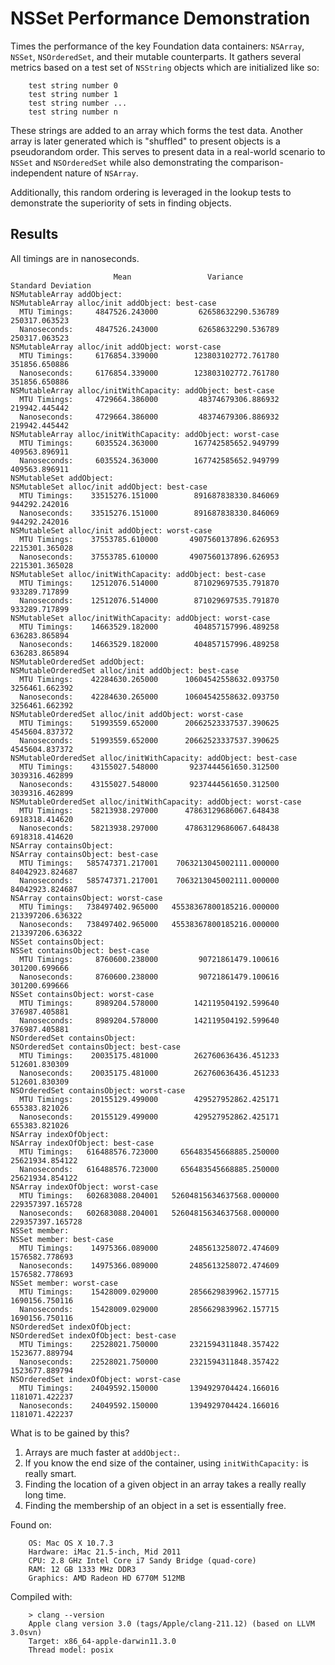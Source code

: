 # NSSet Performance Demonstration

Times the performance of the key Foundation data containers: `NSArray`, `NSSet`, `NSOrderedSet`, and their mutable counterparts. It gathers several metrics based on a test set of `NSString` objects which are initialized like so:

		test string number 0
		test string number 1
		test string number ...
		test string number n

These strings are added to an array which forms the test data. Another array is later generated which is "shuffled" to present objects is a pseudorandom order. This serves to present data in a real-world scenario to `NSSet` and `NSOrderedSet` while also demonstrating the comparison-independent nature of `NSArray`.

Additionally, this random ordering is leveraged in the lookup tests to demonstrate the superiority of sets in finding objects.

## Results

All timings are in nanoseconds.

                           Mean                 Variance           Standard Deviation
    NSMutableArray addObject:
    NSMutableArray alloc/init addObject: best-case
      MTU Timings:     4847526.243000         62658632290.536789        250317.063523
      Nanoseconds:     4847526.243000         62658632290.536789        250317.063523
    NSMutableArray alloc/init addObject: worst-case
      MTU Timings:     6176854.339000        123803102772.761780        351856.650886
      Nanoseconds:     6176854.339000        123803102772.761780        351856.650886
    NSMutableArray alloc/initWithCapacity: addObject: best-case
      MTU Timings:     4729664.386000         48374679306.886932        219942.445442
      Nanoseconds:     4729664.386000         48374679306.886932        219942.445442
    NSMutableArray alloc/initWithCapacity: addObject: worst-case
      MTU Timings:     6035524.363000        167742585652.949799        409563.896911
      Nanoseconds:     6035524.363000        167742585652.949799        409563.896911
    NSMutableSet addObject:
    NSMutableSet alloc/init addObject: best-case
      MTU Timings:    33515276.151000        891687838330.846069        944292.242016
      Nanoseconds:    33515276.151000        891687838330.846069        944292.242016
    NSMutableSet alloc/init addObject: worst-case
      MTU Timings:    37553785.610000       4907560137896.626953       2215301.365028
      Nanoseconds:    37553785.610000       4907560137896.626953       2215301.365028
    NSMutableSet alloc/initWithCapacity: addObject: best-case
      MTU Timings:    12512076.514000        871029697535.791870        933289.717899
      Nanoseconds:    12512076.514000        871029697535.791870        933289.717899
    NSMutableSet alloc/initWithCapacity: addObject: worst-case
      MTU Timings:    14663529.182000        404857157996.489258        636283.865894
      Nanoseconds:    14663529.182000        404857157996.489258        636283.865894
    NSMutableOrderedSet addObject:
    NSMutableOrderedSet alloc/init addObject: best-case
      MTU Timings:    42284630.265000      10604542558632.093750       3256461.662392
      Nanoseconds:    42284630.265000      10604542558632.093750       3256461.662392
    NSMutableOrderedSet alloc/init addObject: worst-case
      MTU Timings:    51993559.652000      20662523337537.390625       4545604.837372
      Nanoseconds:    51993559.652000      20662523337537.390625       4545604.837372
    NSMutableOrderedSet alloc/initWithCapacity: addObject: best-case
      MTU Timings:    43155027.548000       9237444561650.312500       3039316.462899
      Nanoseconds:    43155027.548000       9237444561650.312500       3039316.462899
    NSMutableOrderedSet alloc/initWithCapacity: addObject: worst-case
      MTU Timings:    58213938.297000      47863129686067.648438       6918318.414620
      Nanoseconds:    58213938.297000      47863129686067.648438       6918318.414620
    NSArray containsObject:
    NSArray containsObject: best-case
      MTU Timings:   585747371.217001    7063213045002111.000000      84042923.824687
      Nanoseconds:   585747371.217001    7063213045002111.000000      84042923.824687
    NSArray containsObject: worst-case
      MTU Timings:   738497402.965000   45538367800185216.000000     213397206.636322
      Nanoseconds:   738497402.965000   45538367800185216.000000     213397206.636322
    NSSet containsObject:
    NSSet containsObject: best-case
      MTU Timings:     8760600.238000         90721861479.100616        301200.699666
      Nanoseconds:     8760600.238000         90721861479.100616        301200.699666
    NSSet containsObject: worst-case
      MTU Timings:     8989204.578000        142119504192.599640        376987.405881
      Nanoseconds:     8989204.578000        142119504192.599640        376987.405881
    NSOrderedSet containsObject:
    NSOrderedSet containsObject: best-case
      MTU Timings:    20035175.481000        262760636436.451233        512601.830309
      Nanoseconds:    20035175.481000        262760636436.451233        512601.830309
    NSOrderedSet containsObject: worst-case
      MTU Timings:    20155129.499000        429527952862.425171        655383.821026
      Nanoseconds:    20155129.499000        429527952862.425171        655383.821026
    NSArray indexOfObject:
    NSArray indexOfObject: best-case
      MTU Timings:   616488576.723000     656483545668885.250000      25621934.854122
      Nanoseconds:   616488576.723000     656483545668885.250000      25621934.854122
    NSArray indexOfObject: worst-case
      MTU Timings:   602683088.204001   52604815634637568.000000     229357397.165728
      Nanoseconds:   602683088.204001   52604815634637568.000000     229357397.165728
    NSSet member: 
    NSSet member: best-case
      MTU Timings:    14975366.089000       2485613258072.474609       1576582.778693
      Nanoseconds:    14975366.089000       2485613258072.474609       1576582.778693
    NSSet member: worst-case
      MTU Timings:    15428009.029000       2856629839962.157715       1690156.750116
      Nanoseconds:    15428009.029000       2856629839962.157715       1690156.750116
    NSOrderedSet indexOfObject:
    NSOrderedSet indexOfObject: best-case
      MTU Timings:    22528021.750000       2321594311848.357422       1523677.889794
      Nanoseconds:    22528021.750000       2321594311848.357422       1523677.889794
    NSOrderedSet indexOfObject: worst-case
      MTU Timings:    24049592.150000       1394929704424.166016       1181071.422237
      Nanoseconds:    24049592.150000       1394929704424.166016       1181071.422237


What is to be gained by this?

1. Arrays are much faster at `addObject:`.
2. If you know the end size of the container, using `initWithCapacity:` is really smart.
3. Finding the location of a given object in an array takes a really really long time.
4. Finding the membership of an object in a set is essentially free.

Found on:

		OS: Mac OS X 10.7.3
		Hardware: iMac 21.5-inch, Mid 2011
		CPU: 2.8 GHz Intel Core i7 Sandy Bridge (quad-core)
		RAM: 12 GB 1333 MHz DDR3
		Graphics: AMD Radeon HD 6770M 512MB

Compiled with:

		> clang --version
		Apple clang version 3.0 (tags/Apple/clang-211.12) (based on LLVM 3.0svn)
		Target: x86_64-apple-darwin11.3.0
		Thread model: posix